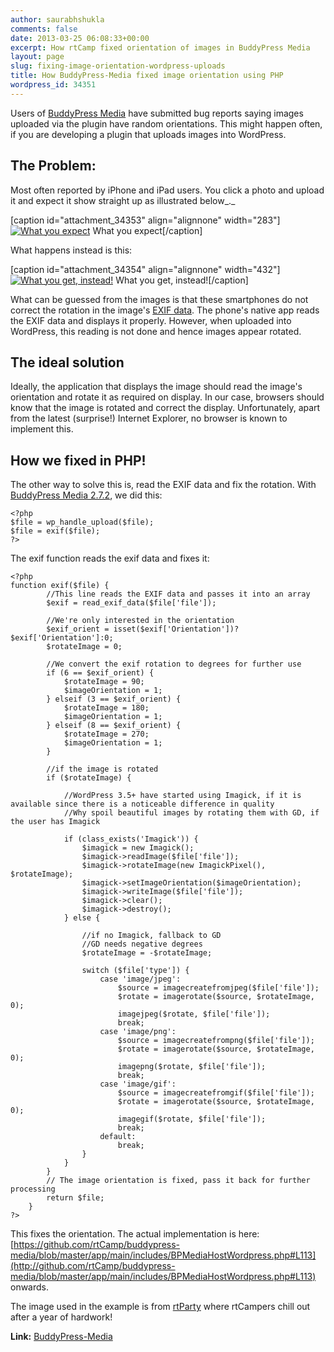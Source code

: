 ```yaml
---
author: saurabhshukla
comments: false
date: 2013-03-25 06:08:33+00:00
excerpt: How rtCamp fixed orientation of images in BuddyPress Media
layout: page
slug: fixing-image-orientation-wordpress-uploads
title: How BuddyPress-Media fixed image orientation using PHP
wordpress_id: 34351
---
```


Users of [BuddyPress Media](http://wordpress.org/extend/plugins/buddypress-media/) have submitted bug reports saying images uploaded via the plugin have random orientations. This might happen often, if you are developing a plugin that uploads images into WordPress.


## The Problem:


Most often reported by iPhone and iPad users. You click a photo and upload it and expect it show straight up as illustrated below_._

[caption id="attachment_34353" align="alignnone" width="283"][![What you expect](https://rtcamp.com/wp-content/uploads/2013/03/whatuexpect-283x350.jpg)](https://rtcamp.com/wp-content/uploads/2013/03/whatuexpect.jpg) What you expect[/caption]

What happens instead is this:

[caption id="attachment_34354" align="alignnone" width="432"][![What you get, instead!](https://rtcamp.com/wp-content/uploads/2013/03/whatuget-432x350.jpg)](https://rtcamp.com/wp-content/uploads/2013/03/whatuget.jpg) What you get, instead![/caption]

What can be guessed from the images is that these smartphones do not correct the rotation in the image's [EXIF data](http://en.wikipedia.org/wiki/Exchangeable_image_file_format). The phone's native app reads the EXIF data and displays it properly. However, when uploaded into WordPress, this reading is not done and hence images appear rotated.


## The ideal solution


Ideally, the application that displays the image should read the image's orientation and rotate it as required on display. In our case, browsers should know that the image is rotated and correct the display. Unfortunately, apart from the latest (surprise!) Internet Explorer, no browser is known to implement this.


## How we fixed in PHP!


The other way to solve this is, read the EXIF data and fix the rotation. With [BuddyPress Media 2.7.2](http://wordpress.org/extend/plugins/buddypress-media/changelog/), we did this:

    
    <?php
    $file = wp_handle_upload($file);
    $file = exif($file);
    ?>


The exif function reads the exif data and fixes it:

    
    <?php
    function exif($file) {
            //This line reads the EXIF data and passes it into an array
            $exif = read_exif_data($file['file']);
    
            //We're only interested in the orientation
            $exif_orient = isset($exif['Orientation'])?$exif['Orientation']:0;
            $rotateImage = 0;
    
            //We convert the exif rotation to degrees for further use
            if (6 == $exif_orient) {
                $rotateImage = 90;
                $imageOrientation = 1;
            } elseif (3 == $exif_orient) {
                $rotateImage = 180;
                $imageOrientation = 1;
            } elseif (8 == $exif_orient) {
                $rotateImage = 270;
                $imageOrientation = 1;
            }
    
            //if the image is rotated
            if ($rotateImage) {
    
                //WordPress 3.5+ have started using Imagick, if it is available since there is a noticeable difference in quality
                //Why spoil beautiful images by rotating them with GD, if the user has Imagick
    
                if (class_exists('Imagick')) {
                    $imagick = new Imagick();
                    $imagick->readImage($file['file']);
                    $imagick->rotateImage(new ImagickPixel(), $rotateImage);
                    $imagick->setImageOrientation($imageOrientation);
                    $imagick->writeImage($file['file']);
                    $imagick->clear();
                    $imagick->destroy();
                } else {
    
                    //if no Imagick, fallback to GD
                    //GD needs negative degrees
                    $rotateImage = -$rotateImage;
    
                    switch ($file['type']) {
                        case 'image/jpeg':
                            $source = imagecreatefromjpeg($file['file']);
                            $rotate = imagerotate($source, $rotateImage, 0);
                            imagejpeg($rotate, $file['file']);
                            break;
                        case 'image/png':
                            $source = imagecreatefrompng($file['file']);
                            $rotate = imagerotate($source, $rotateImage, 0);
                            imagepng($rotate, $file['file']);
                            break;
                        case 'image/gif':
                            $source = imagecreatefromgif($file['file']);
                            $rotate = imagerotate($source, $rotateImage, 0);
                            imagegif($rotate, $file['file']);
                            break;
                        default:
                            break;
                    }
                }
            }
            // The image orientation is fixed, pass it back for further processing
            return $file;
        }
    ?>


This fixes the orientation. The actual implementation is here: [https://github.com/rtCamp/buddypress-media/blob/master/app/main/includes/BPMediaHostWordpress.php#L113](http://github.com/rtCamp/buddypress-media/blob/master/app/main/includes/BPMediaHostWordpress.php#L113) onwards.

The image used in the example is from [rtParty](https://rtcamp.com/events/rtcamp-4-years/) where rtCampers chill out after a year of hardwork!

**Link:** [BuddyPress-Media](https://rtcamp.com/rtmedia/)
